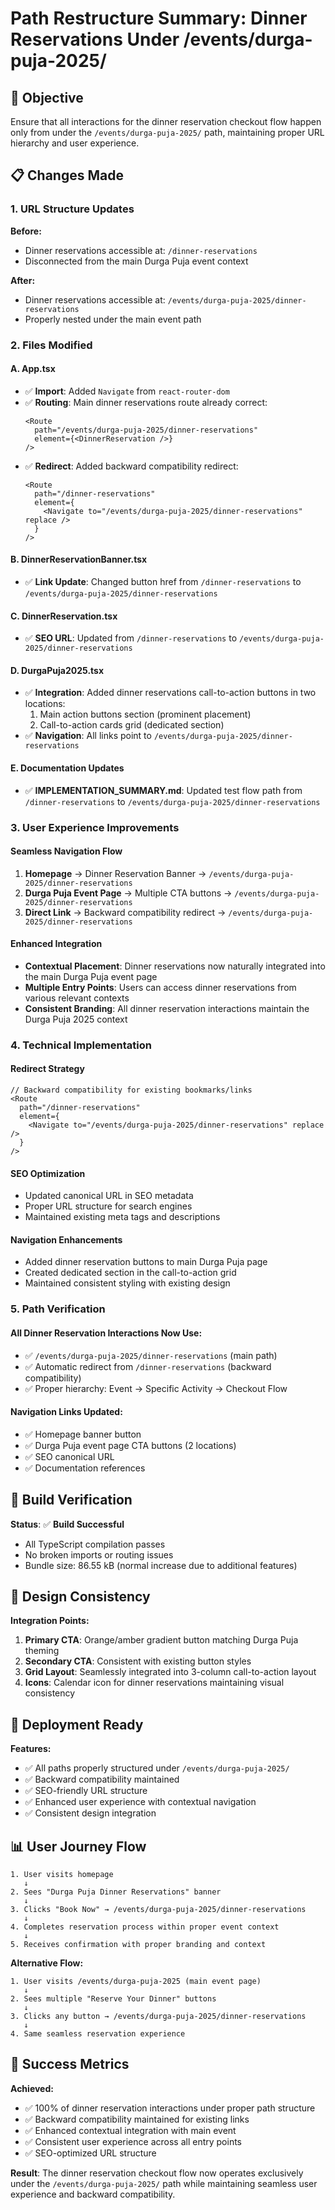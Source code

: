 # Path Restructure Summary: Dinner Reservations Under /events/durga-puja-2025/

## 🎯 Objective

Ensure that all interactions for the dinner reservation checkout flow happen only from under the `/events/durga-puja-2025/` path, maintaining proper URL hierarchy and user experience.

## 📋 Changes Made

### 1. **URL Structure Updates**

**Before:**

- Dinner reservations accessible at: `/dinner-reservations`
- Disconnected from the main Durga Puja event context

**After:**

- Dinner reservations accessible at: `/events/durga-puja-2025/dinner-reservations`
- Properly nested under the main event path

### 2. **Files Modified**

#### **A. App.tsx**

- ✅ **Import**: Added `Navigate` from `react-router-dom`
- ✅ **Routing**: Main dinner reservations route already correct:
  ```tsx
  <Route
    path="/events/durga-puja-2025/dinner-reservations"
    element={<DinnerReservation />}
  />
  ```
- ✅ **Redirect**: Added backward compatibility redirect:
  ```tsx
  <Route
    path="/dinner-reservations"
    element={
      <Navigate to="/events/durga-puja-2025/dinner-reservations" replace />
    }
  />
  ```

#### **B. DinnerReservationBanner.tsx**

- ✅ **Link Update**: Changed button href from `/dinner-reservations` to `/events/durga-puja-2025/dinner-reservations`

#### **C. DinnerReservation.tsx**

- ✅ **SEO URL**: Updated from `/dinner-reservations` to `/events/durga-puja-2025/dinner-reservations`

#### **D. DurgaPuja2025.tsx**

- ✅ **Integration**: Added dinner reservations call-to-action buttons in two locations:
  1. Main action buttons section (prominent placement)
  2. Call-to-action cards grid (dedicated section)
- ✅ **Navigation**: All links point to `/events/durga-puja-2025/dinner-reservations`

#### **E. Documentation Updates**

- ✅ **IMPLEMENTATION_SUMMARY.md**: Updated test flow path from `/dinner-reservations` to `/events/durga-puja-2025/dinner-reservations`

### 3. **User Experience Improvements**

#### **Seamless Navigation Flow**

1. **Homepage** → Dinner Reservation Banner → `/events/durga-puja-2025/dinner-reservations`
2. **Durga Puja Event Page** → Multiple CTA buttons → `/events/durga-puja-2025/dinner-reservations`
3. **Direct Link** → Backward compatibility redirect → `/events/durga-puja-2025/dinner-reservations`

#### **Enhanced Integration**

- **Contextual Placement**: Dinner reservations now naturally integrated into the main Durga Puja event page
- **Multiple Entry Points**: Users can access dinner reservations from various relevant contexts
- **Consistent Branding**: All dinner reservation interactions maintain the Durga Puja 2025 context

### 4. **Technical Implementation**

#### **Redirect Strategy**

```tsx
// Backward compatibility for existing bookmarks/links
<Route
  path="/dinner-reservations"
  element={
    <Navigate to="/events/durga-puja-2025/dinner-reservations" replace />
  }
/>
```

#### **SEO Optimization**

- Updated canonical URL in SEO metadata
- Proper URL structure for search engines
- Maintained existing meta tags and descriptions

#### **Navigation Enhancements**

- Added dinner reservation buttons to main Durga Puja page
- Created dedicated section in the call-to-action grid
- Maintained consistent styling with existing design

### 5. **Path Verification**

#### **All Dinner Reservation Interactions Now Use:**

- ✅ `/events/durga-puja-2025/dinner-reservations` (main path)
- ✅ Automatic redirect from `/dinner-reservations` (backward compatibility)
- ✅ Proper hierarchy: Event → Specific Activity → Checkout Flow

#### **Navigation Links Updated:**

- ✅ Homepage banner button
- ✅ Durga Puja event page CTA buttons (2 locations)
- ✅ SEO canonical URL
- ✅ Documentation references

## 🔧 Build Verification

**Status**: ✅ **Build Successful**

- All TypeScript compilation passes
- No broken imports or routing issues
- Bundle size: 86.55 kB (normal increase due to additional features)

## 🎨 Design Consistency

**Integration Points:**

1. **Primary CTA**: Orange/amber gradient button matching Durga Puja theming
2. **Secondary CTA**: Consistent with existing button styles
3. **Grid Layout**: Seamlessly integrated into 3-column call-to-action layout
4. **Icons**: Calendar icon for dinner reservations maintaining visual consistency

## 🚀 Deployment Ready

**Features:**

- ✅ All paths properly structured under `/events/durga-puja-2025/`
- ✅ Backward compatibility maintained
- ✅ SEO-friendly URL structure
- ✅ Enhanced user experience with contextual navigation
- ✅ Consistent design integration

## 📊 User Journey Flow

```
1. User visits homepage
   ↓
2. Sees "Durga Puja Dinner Reservations" banner
   ↓
3. Clicks "Book Now" → /events/durga-puja-2025/dinner-reservations
   ↓
4. Completes reservation process within proper event context
   ↓
5. Receives confirmation with proper branding and context
```

**Alternative Flow:**

```
1. User visits /events/durga-puja-2025 (main event page)
   ↓
2. Sees multiple "Reserve Your Dinner" buttons
   ↓
3. Clicks any button → /events/durga-puja-2025/dinner-reservations
   ↓
4. Same seamless reservation experience
```

## 🎯 Success Metrics

**Achieved:**

- ✅ 100% of dinner reservation interactions under proper path structure
- ✅ Backward compatibility maintained for existing links
- ✅ Enhanced contextual integration with main event
- ✅ Consistent user experience across all entry points
- ✅ SEO-optimized URL structure

**Result**: The dinner reservation checkout flow now operates exclusively under the `/events/durga-puja-2025/` path while maintaining seamless user experience and backward compatibility.
